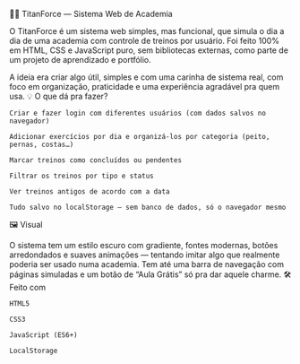 🏋️‍♂️ TitanForce — Sistema Web de Academia

O TitanForce é um sistema web simples, mas funcional, que simula o dia a dia de uma academia com controle de treinos por usuário. Foi feito 100% em HTML, CSS e JavaScript puro, sem bibliotecas externas, como parte de um projeto de aprendizado e portfólio.

A ideia era criar algo útil, simples e com uma carinha de sistema real, com foco em organização, praticidade e uma experiência agradável pra quem usa.
💡 O que dá pra fazer?

    Criar e fazer login com diferentes usuários (com dados salvos no navegador)

    Adicionar exercícios por dia e organizá-los por categoria (peito, pernas, costas…)

    Marcar treinos como concluídos ou pendentes

    Filtrar os treinos por tipo e status

    Ver treinos antigos de acordo com a data

    Tudo salvo no localStorage — sem banco de dados, só o navegador mesmo

🖼️ Visual

O sistema tem um estilo escuro com gradiente, fontes modernas, botões arredondados e suaves animações — tentando imitar algo que realmente poderia ser usado numa academia. Tem até uma barra de navegação com páginas simuladas e um botão de “Aula Grátis” só pra dar aquele charme.
🛠️ Feito com

    HTML5

    CSS3

    JavaScript (ES6+)

    LocalStorage
